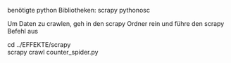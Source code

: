 benötigte python Bibliotheken: 
scrapy
pythonosc

Um Daten zu crawlen, geh in den scrapy Ordner rein und führe den scrapy Befehl aus

cd ../EFFEKTE/scrapy  
scrapy crawl counter_spider.py
